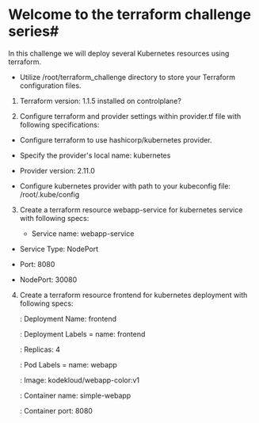 # **Welcome to the terraform challenge series#**

In this challenge we will deploy several Kubernetes resources using terraform.

- Utilize /root/terraform_challenge directory to store your Terraform configuration files.

1. Terraform version: 1.1.5 installed on controlplane?

2. Configure terraform and provider settings within provider.tf file with following specifications:
  
- Configure terraform to use hashicorp/kubernetes provider.

- Specify the provider's local name: kubernetes

- Provider version: 2.11.0

- Configure kubernetes provider with path to your kubeconfig file: /root/.kube/config

3. Create a terraform resource webapp-service for kubernetes service with following specs:

   - Service name: webapp-service

- Service Type: NodePort

- Port: 8080

- NodePort: 30080

4. Create a terraform resource frontend for kubernetes deployment with following specs:

   : Deployment Name: frontend

    : Deployment Labels = name: frontend

    : Replicas: 4

   : Pod Labels = name: webapp

   : Image: kodekloud/webapp-color:v1

   : Container name: simple-webapp

   : Container port: 8080
